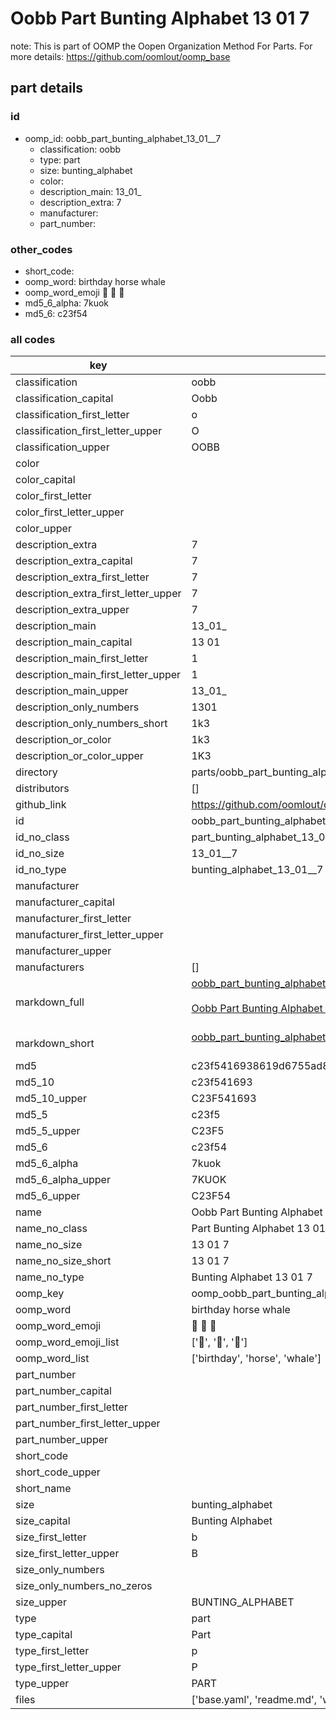 # Oobb Part Bunting Alphabet 13 01  7  

note: This is part of OOMP the Oopen Organization Method For Parts. For more details: https://github.com/oomlout/oomp_base

##  part details





### id
* oomp_id: oobb_part_bunting_alphabet_13_01__7
  * classification: oobb
  * type: part
  * size: bunting_alphabet
  * color: 
  * description_main: 13_01_
  * description_extra: 7
  * manufacturer: 
  * part_number: 

### other_codes
* short_code: 
* oomp_word: birthday horse whale
* oomp_word_emoji :birthday: :horse: :whale:
* md5_6_alpha: 7kuok
* md5_6: c23f54

### all codes 
| key | value |  
| --- | --- |  
| classification | oobb |  
| classification_capital | Oobb |  
| classification_first_letter | o |  
| classification_first_letter_upper | O |  
| classification_upper | OOBB |  
| color |  |  
| color_capital |  |  
| color_first_letter |  |  
| color_first_letter_upper |  |  
| color_upper |  |  
| description_extra | 7 |  
| description_extra_capital | 7 |  
| description_extra_first_letter | 7 |  
| description_extra_first_letter_upper | 7 |  
| description_extra_upper | 7 |  
| description_main | 13_01_ |  
| description_main_capital | 13 01  |  
| description_main_first_letter | 1 |  
| description_main_first_letter_upper | 1 |  
| description_main_upper | 13_01_ |  
| description_only_numbers | 1301 |  
| description_only_numbers_short | 1k3 |  
| description_or_color | 1k3 |  
| description_or_color_upper | 1K3 |  
| directory | parts/oobb_part_bunting_alphabet_13_01__7 |  
| distributors | [] |  
| github_link | https://github.com/oomlout/oomlout_oomp_part_src/tree/main/parts/oobb_part_bunting_alphabet_13_01__7/working |  
| id | oobb_part_bunting_alphabet_13_01__7 |  
| id_no_class | part_bunting_alphabet_13_01__7 |  
| id_no_size | 13_01__7 |  
| id_no_type | bunting_alphabet_13_01__7 |  
| manufacturer |  |  
| manufacturer_capital |  |  
| manufacturer_first_letter |  |  
| manufacturer_first_letter_upper |  |  
| manufacturer_upper |  |  
| manufacturers | [] |  
| markdown_full | [oobb_part_bunting_alphabet_13_01__7](https://github.com/oomlout/oomlout_oomp_part_src/tree/main/parts/oobb_part_bunting_alphabet_13_01__7/working)<br>[](https://github.com/oomlout/oomlout_oomp_part_src/tree/main/parts/oobb_part_bunting_alphabet_13_01__7/working)<br>[Oobb Part Bunting Alphabet 13 01  7](https://github.com/oomlout/oomlout_oomp_part_src/tree/main/parts/oobb_part_bunting_alphabet_13_01__7/working)<br><br> |  
| markdown_short | [oobb_part_bunting_alphabet_13_01__7](https://github.com/oomlout/oomlout_oomp_part_src/tree/main/parts/oobb_part_bunting_alphabet_13_01__7/working)<br><br> |  
| md5 | c23f5416938619d6755ad8134fde2697 |  
| md5_10 | c23f541693 |  
| md5_10_upper | C23F541693 |  
| md5_5 | c23f5 |  
| md5_5_upper | C23F5 |  
| md5_6 | c23f54 |  
| md5_6_alpha | 7kuok |  
| md5_6_alpha_upper | 7KUOK |  
| md5_6_upper | C23F54 |  
| name | Oobb Part Bunting Alphabet 13 01  7 |  
| name_no_class | Part Bunting Alphabet 13 01  7 |  
| name_no_size | 13 01  7 |  
| name_no_size_short | 13 01  7 |  
| name_no_type | Bunting Alphabet 13 01  7 |  
| oomp_key | oomp_oobb_part_bunting_alphabet_13_01__7 |  
| oomp_word | birthday horse whale |  
| oomp_word_emoji | :birthday: :horse: :whale: |  
| oomp_word_emoji_list | [':birthday:', ':horse:', ':whale:'] |  
| oomp_word_list | ['birthday', 'horse', 'whale'] |  
| part_number |  |  
| part_number_capital |  |  
| part_number_first_letter |  |  
| part_number_first_letter_upper |  |  
| part_number_upper |  |  
| short_code |  |  
| short_code_upper |  |  
| short_name |  |  
| size | bunting_alphabet |  
| size_capital | Bunting Alphabet |  
| size_first_letter | b |  
| size_first_letter_upper | B |  
| size_only_numbers |  |  
| size_only_numbers_no_zeros |  |  
| size_upper | BUNTING_ALPHABET |  
| type | part |  
| type_capital | Part |  
| type_first_letter | p |  
| type_first_letter_upper | P |  
| type_upper | PART |  
| files | ['base.yaml', 'readme.md', 'working.json', 'working.yaml'] |  
